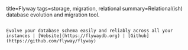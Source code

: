 title=Flyway
tags=storage, migration, relational
summary=Relational(ish) database evolution and migration tool.
~~~~~~

Evolve your database schema easily and reliably across all your instances | [Website](https://flywaydb.org) | [Github](https://github.com/flyway/flyway)

